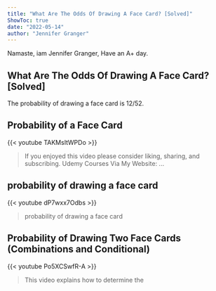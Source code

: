```yaml
---
title: "What Are The Odds Of Drawing A Face Card? [Solved]"
ShowToc: true 
date: "2022-05-14"
author: "Jennifer Granger" 
---
```


Namaste, iam Jennifer Granger, Have an A+ day.
## What Are The Odds Of Drawing A Face Card? [Solved]
The probability of drawing a face card is 12/52.

## Probability of a Face Card
{{< youtube TAKMsItWPDo >}}
>If you enjoyed this video please consider liking, sharing, and subscribing. Udemy Courses Via My Website: ...

## probability of drawing a face card
{{< youtube dP7wxx7Odbs >}}
>probability of drawing a face card

## Probability of Drawing Two Face Cards (Combinations and Conditional)
{{< youtube Po5XCSwfR-A >}}
>This video explains how to determine the 


